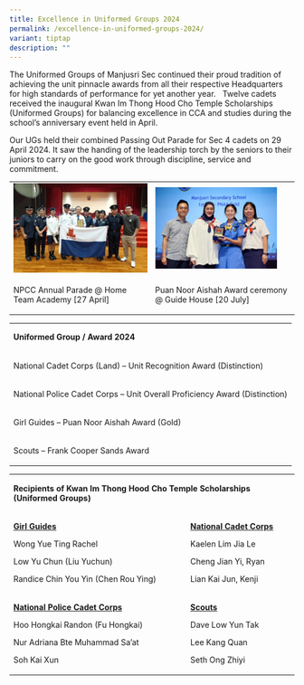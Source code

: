 ```yaml
---
title: Excellence in Uniformed Groups 2024
permalink: /excellence-in-uniformed-groups-2024/
variant: tiptap
description: ""
---
```

<p>The Uniformed Groups of Manjusri Sec continued their proud tradition of
achieving the unit pinnacle awards from all their respective Headquarters
for high standards of performance for yet another year.&nbsp;&nbsp; Twelve
cadets received the inaugural Kwan Im Thong Hood Cho Temple Scholarships
(Uniformed Groups) for balancing excellence in CCA and studies during the
school’s anniversary event held in April.</p>
<p>Our UGs held their combined Passing Out Parade for Sec 4 cadets on 29
April 2024. It saw the handing of the leadership torch by the seniors to
their juniors to carry on the good work through discipline, service and
commitment.</p>
<table style="minWidth: 50px">
<colgroup>
<col>
<col>
</colgroup>
<tbody>
<tr>
<td rowspan="1" colspan="1">
<div class="isomer-image-wrapper">
<img style="width: 100%" height="auto" width="100%" alt="" src="/images/Spotlight/2024 Excel in Uniform Grp/excel_grp_1.jpg">
</div>
</td>
<td rowspan="1" colspan="1">
<div class="isomer-image-wrapper">
<img style="width: 90%;" height="auto" width="100%" alt="" src="/images/Spotlight/2024 Excel in Uniform Grp/excel_grp_2.jpg">
</div>
</td>
</tr>
<tr>
<td rowspan="1" colspan="1">
<p>NPCC Annual Parade @ Home Team Academy [27 April]</p>
</td>
<td rowspan="1" colspan="1">
<p>Puan Noor Aishah Award ceremony @ Guide House [20 July]</p>
</td>
</tr>
</tbody>
</table>
<table style="minWidth: 25px">
<colgroup>
<col>
</colgroup>
<tbody>
<tr>
<td rowspan="1" colspan="1">
<p><strong>Uniformed Group / Award 2024</strong>
</p>
</td>
</tr>
<tr>
<td rowspan="1" colspan="1">
<p>National Cadet Corps (Land) – Unit Recognition Award (Distinction)</p>
</td>
</tr>
<tr>
<td rowspan="1" colspan="1">
<p>National Police Cadet Corps – Unit Overall Proficiency Award (Distinction)</p>
</td>
</tr>
<tr>
<td rowspan="1" colspan="1">
<p>Girl Guides – Puan Noor Aishah Award (Gold)</p>
</td>
</tr>
<tr>
<td rowspan="1" colspan="1">
<p>Scouts – Frank Cooper Sands Award</p>
</td>
</tr>
</tbody>
</table>
<table style="minWidth: 50px">
<colgroup>
<col>
<col>
</colgroup>
<tbody>
<tr>
<td rowspan="1" colspan="2">
<p><strong>Recipients of Kwan Im Thong Hood Cho Temple Scholarships (Uniformed Groups)</strong>
</p>
</td>
</tr>
<tr>
<td rowspan="1" colspan="1">
<p><strong><u>Girl Guides</u></strong>
</p>
<p>Wong Yue Ting Rachel</p>
<p>Low Yu Chun (Liu Yuchun)</p>
<p>Randice Chin You Yin (Chen Rou Ying)</p>
</td>
<td rowspan="1" colspan="1">
<p><strong><u>National Cadet Corps</u></strong>
</p>
<p>Kaelen Lim Jia Le</p>
<p>Cheng Jian Yi, Ryan</p>
<p>Lian Kai Jun, Kenji</p>
</td>
</tr>
<tr>
<td rowspan="1" colspan="1">
<p><strong><u>National Police Cadet Corps</u></strong>
</p>
<p>Hoo Hongkai Randon (Fu Hongkai)</p>
<p>Nur Adriana Bte Muhammad Sa’at</p>
<p>Soh Kai Xun</p>
</td>
<td rowspan="1" colspan="1">
<p><strong><u>Scouts</u></strong>
</p>
<p>Dave Low Yun Tak</p>
<p>Lee Kang Quan</p>
<p>Seth Ong Zhiyi</p>
</td>
</tr>
</tbody>
</table>
<p>&nbsp;</p>
<p></p>